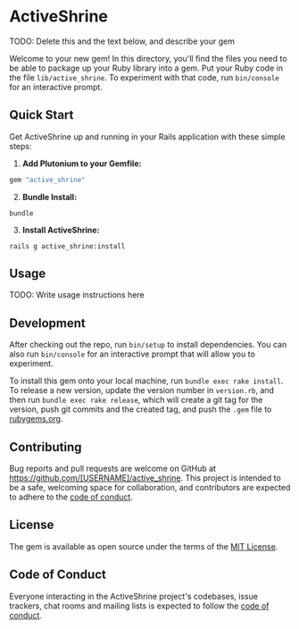 # ActiveShrine

TODO: Delete this and the text below, and describe your gem

Welcome to your new gem! In this directory, you'll find the files you need to be able to package up your Ruby library into a gem. Put your Ruby code in the file `lib/active_shrine`. To experiment with that code, run `bin/console` for an interactive prompt.

## Quick Start

Get ActiveShrine up and running in your Rails application with these simple steps:

1. **Add Plutonium to your Gemfile:**

```ruby
gem "active_shrine"
```

2. **Bundle Install:**

```shell
bundle
```

3. **Install ActiveShrine:**

```shell
rails g active_shrine:install
```

## Usage

TODO: Write usage instructions here

## Development

After checking out the repo, run `bin/setup` to install dependencies. You can also run `bin/console` for an interactive prompt that will allow you to experiment.

To install this gem onto your local machine, run `bundle exec rake install`. To release a new version, update the version number in `version.rb`, and then run `bundle exec rake release`, which will create a git tag for the version, push git commits and the created tag, and push the `.gem` file to [rubygems.org](https://rubygems.org).

## Contributing

Bug reports and pull requests are welcome on GitHub at https://github.com/[USERNAME]/active_shrine. This project is intended to be a safe, welcoming space for collaboration, and contributors are expected to adhere to the [code of conduct](https://github.com/[USERNAME]/active_shrine/blob/main/CODE_OF_CONDUCT.md).

## License

The gem is available as open source under the terms of the [MIT License](https://opensource.org/licenses/MIT).

## Code of Conduct

Everyone interacting in the ActiveShrine project's codebases, issue trackers, chat rooms and mailing lists is expected to follow the [code of conduct](https://github.com/[USERNAME]/active_shrine/blob/main/CODE_OF_CONDUCT.md).
